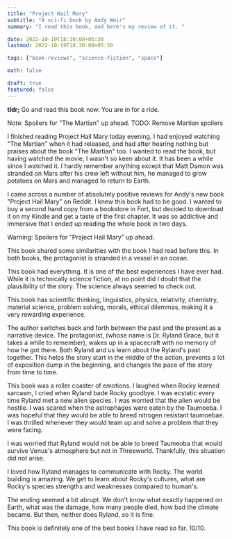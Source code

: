 ```yaml
---
title: "Project Hail Mary"
subtitle: "A sci-fi book by Andy Weir"
summary: "I read this book, and here's my review of it. "

date: 2022-10-19T18:30:00+05:30
lastmod: 2022-10-19T18:30:00+05:30

tags: ["book-reviews", "science-fiction", "space"]

math: false

draft: true
featured: false
---
```


**tldr;** Go and read this book now. You are in for a ride. 

Note: Spoilers for "The Martian" up ahead. 
TODO: Remove Martian spoilers

I finished reading Project Hail Mary today evening. I had enjoyed watching "The Martian" when it had released, and had after hearing nothing but praises about the book "The Martian" too. I wanted to read the book, but having watched the movie, I wasn't so keen about it. It has been a while since I watched it. I hardly remember anything except that Matt Damon was stranded on Mars after his crew left without him, he managed to grow potatoes on Mars and managed to return to Earth. 

I came across a number of absolutely positive reviews for Andy's new book "Project Hail Mary" on Reddit. I knew this book had to be good. I wanted to buy a second hand copy from a bookstore in Fort, but decided to download it on my Kindle and get a taste of the first chapter. It was so addictive and immersive that I ended up reading the whole book in two days. 

Warning: Spoilers for "Project Hail Mary" up ahead. 

This book shared some similarities with the book I had read before this. In both books, the protagonist is stranded in a vessel in an ocean. 

This book had everything. It is one of the best experiences I have ever had. 
While it is technically science fiction, at no point did I doubt that the plausibility of the story. The science always seemed to check out. 

This book has 
scientific thinking, 
linguistics, 
physics, 
relativity, 
chemistry, 
material science, 
problem solving, 
morals, 
ethical dilemmas, 
making it a very rewarding experience. 

The author switches back and forth between the past and the present as a narrative device. The protagonist, (whose name is Dr. Ryland Grace, but it takes a while to remember), wakes up in a spacecraft with no memory of how he got there. Both Ryland and us learn about the Ryland's past together. This helps the story start in the middle of the action, prevents a lot of exposition dump in the beginning, and changes the pace of the story from time to time. 

This book was a roller coaster of emotions. I laughed when Rocky learned sarcasm, I cried when Ryland bade Rocky goodbye. I was ecstatic every time Ryland met a new alien species. I was worried that the alien would be hostile. I was scared when the astrophages were eaten by the Taumoeba. I was hopeful that they would be able to breed nitrogen resistant taumoebae. I was thrilled whenever they would team up and solve a problem that they were facing.

I was worried that Ryland would not be able to breed Taumeoba that would survive Venus's atmosphere but not in Threeworld. Thankfully, this situation did not arise. 

I loved how Ryland manages to communicate with Rocky. The world building is amazing. We get to learn about Rocky's cultures, what are Rocky's species strengths and weaknesses compared to human's. 

The ending seemed a bit abrupt. We don't know what exactly happened on Earth, what was the damage, how many people died, how bad the climate became. But then, neither does Ryland, so it is fine. 

This book is definitely one of the best books I have read so far. 10/10. 
